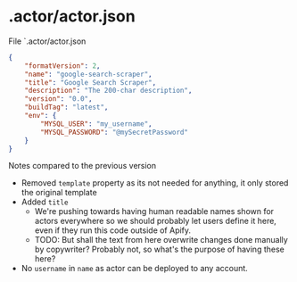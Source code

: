 # .actor/actor.json

File `.actor/actor.json

```json
{
    "formatVersion": 2,
    "name": "google-search-scraper",
    "title": "Google Search Scraper",
    "description": "The 200-char description",
    "version": "0.0",
    "buildTag": "latest",
    "env": {
        "MYSQL_USER": "my_username",
        "MYSQL_PASSWORD": "@mySecretPassword"
    }
}
```

Notes compared to the previous version
- Removed `template` property as its not needed for anything, it only stored the original template
- Added `title`
    - We're pushing towards having human readable names shown for actors everywhere 
      so we should probably let users define it here, even if they run this code outside of Apify.
    - TODO: But shall the text from here overwrite changes done manually by copywriter? Probably not, so what's the purpose of having these here?
- No `username` in `name` as actor can be deployed to any account.
